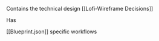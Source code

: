 Contains the technical design [[Lofi-Wireframe Decisions]]

Has 

[[Blueprint.json]] specific workflows
